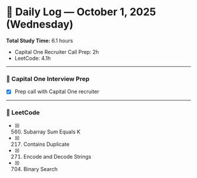 # 📅 Daily Log — October 1, 2025 (Wednesday)
**Total Study Time:** 6.1 hours  
- Capital One Recruiter Call Prep: 2h  
- LeetCode: 4.1h  

---

### 💬 Capital One Interview Prep
- [x] Prep call with Capital One recruiter  

---

### 🧩 LeetCode
- [x] 560. Subarray Sum Equals K  
- [x] 217. Contains Duplicate  
- [x] 271. Encode and Decode Strings  
- [x] 704. Binary Search  